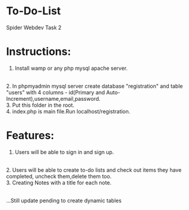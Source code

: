 # To-Do-List
Spider Webdev Task 2

# Instructions:
1. Install wamp or any php mysql apache server.
<br>
2. In phpmyadmin mysql server create database "registration" and table "users" with 4 columns - id(Primary and Auto-Increment),username,email,password.
<br>
3. Put this folder in the root.
<br>
4. index.php is main file.Run localhost/registration.
<br>

# Features:
1. Users will be able to sign in and sign up.
<br>
2. Users will be able to create to-do lists and check out items they have completed, uncheck them,delete them too.
<br>
3. Creating Notes with a title for each note.
<br>
<br>

...Still update pending to create dynamic tables 
